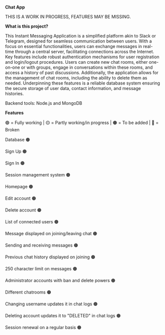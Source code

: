 **Chat App**

THIS IS A WORK IN PROGRESS, FEATURES MAY BE MISSING.


**What is this project?**

This Instant Messaging Application is a simplified platform akin to Slack or Telegram, designed for seamless communication between users. With a focus on essential functionalities, users can exchange messages in real-time through a central server, facilitating connections across the Internet. Key features include robust authentication mechanisms for user registration and login/logout procedures. Users can create new chat rooms, either one-on-one or with groups, engage in conversations within these rooms, and access a history of past discussions. Additionally, the application allows for the management of chat rooms, including the ability to delete them as needed. Underpinning these features is a reliable database system ensuring the secure storage of user data, contact information, and message histories.

Backend tools: Node.js and MongoDB


**Features**

🟢 = Fully working | 🟡 = Partly working/in progress | 🟠 = To be added | 🔴 = Broken


Database 🟠

Sign Up 🟠

Sign In 🟠

Session management system 🟠

Homepage 🟠

Edit account 🟠

Delete account 🟠

List of connected users 🟠

Message displayed on joining/leaving chat 🟠

Sending and receiving messages 🟠

Previous chat history displayed on joining 🟠

250 character limit on messages 🟠

Administrator accounts with ban and delete powers 🟠

Different chatrooms 🟠

Changing username updates it in chat logs 🟠

Deleting account updates it to "DELETED" in chat logs 🟠

Session renewal on a regular basis 🟠


